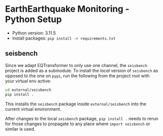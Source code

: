 # EarthEarthquake Monitoring - Python Setup
- Python version: 3.11.5
- Install packages: `pip install -r requirements.txt`

## seisbench
Since we adapt EQTransformer to only use one channel, the `seisbench` project is added as a submodule.  To install the *local* version of `seisbench` as opposed to the one on `pypi`, run the following from the project root with your virtual env active:
```bash
cd external/seisbench
pip install .
```
This installs the `seisbench` package inside `external/seisbench` into the current virtual environment.

After changes to the local `seisbench` package, `pip install .` needs to rerun for those changes to propagate to any place where `import seisbench` or similar is used.
